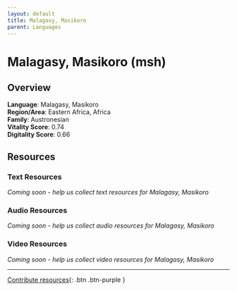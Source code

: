 ```yaml
---
layout: default
title: Malagasy, Masikoro
parent: Languages
---
```


# Malagasy, Masikoro (msh)

## Overview

**Language**: Malagasy, Masikoro  
**Region/Area**: Eastern Africa, Africa  
**Family**: Austronesian  
**Vitality Score**: 0.74  
**Digitality Score**: 0.66  

## Resources

### Text Resources
*Coming soon - help us collect text resources for Malagasy, Masikoro*

### Audio Resources
*Coming soon - help us collect audio resources for Malagasy, Masikoro*

### Video Resources
*Coming soon - help us collect video resources for Malagasy, Masikoro*

---

[Contribute resources](https://fairtrain.github.io/){: .btn .btn-purple }

